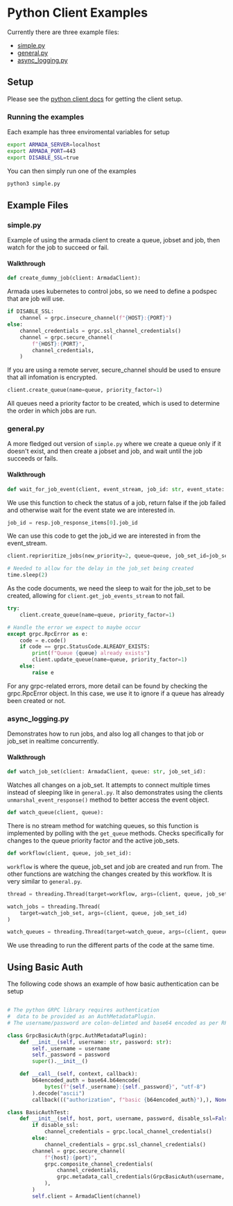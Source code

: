 # Python Client Examples

Currently there are three example files:

- [simple.py](#simplepy)
- [general.py](#generalpy)
- [async_logging.py](#asyncloggingpy)


## Setup

Please see the [python client docs](https://github.com/G-Research/armada/blob/master/client/python/README.md) for getting the client setup.

### Running the examples

Each example has three enviromental variables for setup

```bash
export ARMADA_SERVER=localhost
export ARMADA_PORT=443
export DISABLE_SSL=true
```

You can then simply run one of the examples

```bash
python3 simple.py
```

## Example Files

### simple.py

Example of using the armada client to create a queue, jobset and job,
then watch for the job to succeed or fail.

#### Walkthrough

```py
def create_dummy_job(client: ArmadaClient):
```
Armada uses kubernetes to control jobs, so we need to define a podspec that are job will use.

```py
if DISABLE_SSL:
    channel = grpc.insecure_channel(f"{HOST}:{PORT}")
else:
    channel_credentials = grpc.ssl_channel_credentials()
    channel = grpc.secure_channel(
        f"{HOST}:{PORT}",
        channel_credentials,
    )
```

If you are using a remote server, secure_channel should be used to ensure that all infomation is encrypted.


```py
client.create_queue(name=queue, priority_factor=1)
```

All queues need a priority factor to be created, which is used to determine the order in which jobs are run.

### general.py

A more fledged out version of `simple.py` where we create a queue only if it doesn't exist, and then create a jobset and job, and wait until the job succeeds or fails.

#### Walkthrough

```py
def wait_for_job_event(client, event_stream, job_id: str, event_state: EventType)
```

We use this function to check the status of a job, return false if the job failed and otherwise wait for the event state we are interested in.

```py
job_id = resp.job_response_items[0].job_id
```

We can use this code to get the job_id we are interested in from the event_stream.


```py
client.reprioritize_jobs(new_priority=2, queue=queue, job_set_id=job_set_id)

# Needed to allow for the delay in the job_set being created
time.sleep(2)
```

As the code documents, we need the sleep to wait for the job_set to be created, allowing for `client.get_job_events_stream` to not fail.

```py
try:
    client.create_queue(name=queue, priority_factor=1)

# Handle the error we expect to maybe occur
except grpc.RpcError as e:
    code = e.code()
    if code == grpc.StatusCode.ALREADY_EXISTS:
        print(f"Queue {queue} already exists")
        client.update_queue(name=queue, priority_factor=1)
    else:
        raise e
```

For any grpc-related errors, more detail can be found by checking the grpc.RpcError object. In this case, we use it to ignore if a queue has already been created or not.

### async_logging.py

Demonstrates how to run jobs, and also log all changes to that job or job_set in realtime concurrently.

#### Walkthrough

```py
def watch_job_set(client: ArmadaClient, queue: str, job_set_id):
```

Watches all changes on a job_set. It attempts to connect multiple times instead of sleeping like in `general.py`. It also demonstrates using the clients `unmarshal_event_response()` method to better access the event object.

```py
def watch_queue(client, queue):
```

There is no stream method for watching queues, so this function is implemented by polling with the `get_queue` methods. Checks specifically for changes to the queue priority factor and the active job_sets.


```py
def workflow(client, queue, job_set_id):
```

`workflow` is where the queue, job_set and job are created and run from. The other functions are watching the changes created by this workflow. It is very similar to `general.py`.

```py
thread = threading.Thread(target=workflow, args=(client, queue, job_set_id))

watch_jobs = threading.Thread(
    target=watch_job_set, args=(client, queue, job_set_id)
)

watch_queues = threading.Thread(target=watch_queue, args=(client, queue))
```

We use threading to run the different parts of the code at the same time.

## Using Basic Auth

The following code shows an example of how basic authentication can be setup

```py

# The python GRPC library requires authentication
#  data to be provided as an AuthMetadataPlugin.
# The username/password are colon-delimted and base64 encoded as per RFC 2617

class GrpcBasicAuth(grpc.AuthMetadataPlugin):
    def __init__(self, username: str, password: str):
        self._username = username
        self._password = password
        super().__init__()

    def __call__(self, context, callback):
        b64encoded_auth = base64.b64encode(
            bytes(f"{self._username}:{self._password}", "utf-8")
        ).decode("ascii")
        callback((("authorization", f"basic {b64encoded_auth}"),), None)

class BasicAuthTest:
    def __init__(self, host, port, username, password, disable_ssl=False):
        if disable_ssl:
            channel_credentials = grpc.local_channel_credentials()
        else:
            channel_credentials = grpc.ssl_channel_credentials()
        channel = grpc.secure_channel(
            f"{host}:{port}",
            grpc.composite_channel_credentials(
                channel_credentials,
                grpc.metadata_call_credentials(GrpcBasicAuth(username, password)),
            ),
        )
        self.client = ArmadaClient(channel)
```